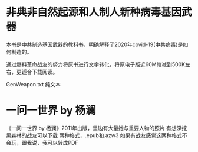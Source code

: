 # 非典非自然起源和人制人新种病毒基因武器  
本书是中共制造基因武器的教科书，明确解释了2020年covid-19(中共病毒)是如何制造的。  

通过爆料革命战友的努力将原书进行文字转化，将原电子版近60M缩减到500K左右，更适合下载阅读。  

GenWeapon.txt 纯文本

# 一问一世界 by 杨澜
《一问一世界 by 杨澜》2011年出版，里边有大量她与重要人物的照片
有想深挖黑森林的战友可以下载
两种格式，.epub和.azw3
如果有战友感觉这两种格式不会玩，跟我说，我可以转成PDF
